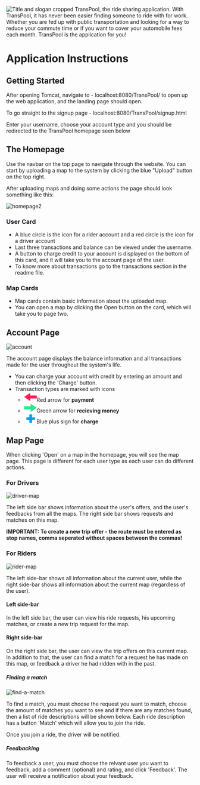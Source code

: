 ![Title and slogan cropped](https://user-images.githubusercontent.com/53123142/81192618-24fa4e80-8fc3-11ea-9d8e-809b7ee11ac5.png)
TransPool, the ride sharing application. With TransPool, it has never been easier finding someone to ride with for work. Whether you are fed up with public transportation and looking for a way to reduce your commute time or if you want to cover your automobile fees each month. TransPool is the application for you!

# Application Instructions

## Getting Started

After opening Tomcat, navigate to - localhost:8080/TransPool/ to open up the web application, and the landing page should open.

To go straight to the signup page - localhost:8080/TransPool/signup.html

Enter your username, choose your account type and you should be redirected to the TransPool homepage seen below

## The Homepage

Use the navbar on the top page to navigate through the website. You can start by uploading a map to the system by clicking the blue "Upload" button on the top right.

After uploading maps and doing some actions the page should look something like this:

![homepage2](https://user-images.githubusercontent.com/53123142/89461530-cafd5680-d774-11ea-8f3b-a4522b63cd88.png)

### User Card

- A blue circle is the icon for a rider account and a red circle is the icon for a driver account
- Last three transactions and balance can be viewed under the username.
- A button to charge credit to your account is displayed on the bottom of this card, and it will take you to the account page of the user.
- To know more about transactions go to the transactions section in the readme file.

### Map Cards

- Map cards contain basic information about the uploaded map.
- You can open a map by clicking the Open button on the card, which will take you to page two.



## Account Page
![account](https://user-images.githubusercontent.com/53123142/89461613-e23c4400-d774-11ea-8f8a-ce4649bb8584.png)



The account page displays the balance information and all transactions made for the user throughout the system's life.

- You can charge your account with credit by entering an amount and then clicking the 'Charge' button.
- Transaction types are marked with icons
  - ![pay](https://github.com/nadavsu/TransPool/blob/master/webapp/web/common/images/transactions/pay.svg)Red arrow for **payment**
  - ![receive](https://github.com/nadavsu/TransPool/blob/master/webapp/web/common/images/transactions/receive.svg)Green arrow for **recieving money**
  - ![charge](https://github.com/nadavsu/TransPool/blob/master/webapp/web/common/images/transactions/charge.svg)Blue plus sign for **charge**



## Map Page

When clicking 'Open' on a map in the homepage, you will see the map page. This page is different for each user type as each user can do different actions.

### For Drivers

![driver-map](https://user-images.githubusercontent.com/53123142/89461666-f1bb8d00-d774-11ea-8abe-e9ca83b68286.png)

The left side bar shows information about the user's offers, and the user's feedbacks from all the maps. The right side bar shows requests and matches on this map.

**IMPORTANT: To create a new trip offer - the route must be entered as stop names, comma seperated without spaces between the commas!**



### For Riders

![rider-map](https://user-images.githubusercontent.com/53123142/89461721-0861e400-d775-11ea-8d71-f809d5271d9b.png)

The left side-bar shows all information about the current user, while the right side-bar shows all information about the current map (regardless of the user).

#### Left side-bar

In the left side bar, the user can view his ride requests, his upcoming matches, or create a new trip request for the map.

#### Right side-bar

On the right side bar, the user can view the trip offers on this current map. In addition to that, the user can find a match for a request he has made on this map, or feedback a driver he had ridden with in the past.

##### Finding a match

![find-a-match](https://user-images.githubusercontent.com/53123142/89463036-fda84e80-d776-11ea-8a68-4c3a18831595.png)

To find a match, you must choose the request you want to match, choose the amount of matches you want to see and if there are any matches found, then a list of ride descriptions will be shown below. Each ride description has a button 'Match' which will allow you to join the ride.

Once you join a ride, the driver will be notified.

##### Feedbacking

To feedback a user, you must choose the relvant user you want to feedback, add a comment (optional) and rating, and click 'Feedback'. The user will receive a notification about your feedback.
